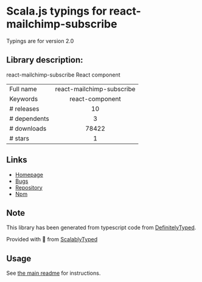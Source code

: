 
# Scala.js typings for react-mailchimp-subscribe

Typings are for version 2.0

## Library description:
react-mailchimp-subscribe React component

|                    |                 |
| ------------------ | :-------------: |
| Full name          | react-mailchimp-subscribe |
| Keywords           | react-component |
| # releases         | 10 |
| # dependents       | 3 |
| # downloads        | 78422 |
| # stars            | 1 |

## Links
- [Homepage](https://revolunet.github.io/react-mailchimp-subscribe/)
- [Bugs](https://github.com/revolunet/react-mailchimp-subscribe/issues)
- [Repository](https://github.com/revolunet/react-mailchimp-subscribe)
- [Npm](https://www.npmjs.com/package/react-mailchimp-subscribe)
    


## Note
This library has been generated from typescript code from [DefinitelyTyped](https://definitelytyped.org).

Provided with :purple_heart: from [ScalablyTyped](https://github.com/oyvindberg/ScalablyTyped)

## Usage
See [the main readme](../../readme.md) for instructions.


